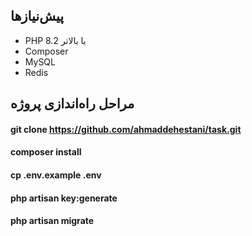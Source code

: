 

## پیش‌نیازها

- PHP 8.2 یا بالاتر
- Composer
- MySQL
- Redis
## مراحل راه‌اندازی پروژه
#### git clone https://github.com/ahmaddehestani/task.git
#### composer install
#### cp .env.example .env
#### php artisan key:generate
#### php artisan migrate

 

